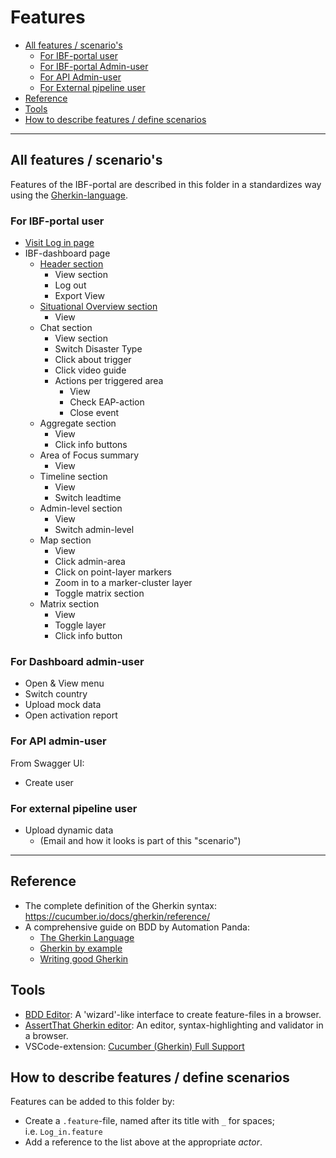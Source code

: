 # Features

<!-- TOC: -->

- [All features / scenario's](#all-features--scenarios)
  - [For IBF-portal user](#for-ibf-portal-user)
  - [For IBF-portal Admin-user](#for-dashboard-admin-user)
  - [For API Admin-user](#for-api-admin-user)
  - [For External pipeline user](#for-external-pipeline-user)
- [Reference](#reference)
- [Tools](#tools)
- [How to describe features / define scenarios](#how-to-describe-features--define-scenarios)

---

## All features / scenario's

Features of the IBF-portal are described in this folder in a standardizes way using the [Gherkin-language](https://cucumber.io/docs/gherkin/).

### For IBF-portal user

- [Visit Log in page](IBF-portal-user/Visit_login_page.feature)
- IBF-dashboard page
    - [Header section](IBF-portal-user/dashboard-page/View_use_header_section.feature)
      - View section
      - Log out
      - Export View
    - [Situational Overview section](IBF-portal-user/dashboard-page/View_situational_overview_section.feature)
      - View
    - Chat section
      - View section
      - Switch Disaster Type
      - Click about trigger
      - Click video guide
      - Actions per triggered area
        - View
        - Check EAP-action
        - Close event
    - Aggregate section
      - View
      - Click info buttons
    - Area of Focus summary
      - View
    - Timeline section
      - View
      - Switch leadtime
    - Admin-level section
      - View
      - Switch admin-level
    - Map section
      - View
      - Click admin-area
      - Click on point-layer markers
      - Zoom in to a marker-cluster layer
      - Toggle matrix section
    - Matrix section
      - View
      - Toggle layer
      - Click info button


### For Dashboard admin-user

- Open & View menu
- Switch country
- Upload mock data
- Open activation report

### For API admin-user 

From Swagger UI:

- Create user


### For external pipeline user

- Upload dynamic data
  - (Email and how it looks is part of this "scenario")


---

## Reference

- The complete definition of the Gherkin syntax: <https://cucumber.io/docs/gherkin/reference/>
- A comprehensive guide on BDD by Automation Panda:
  - [The Gherkin Language](https://automationpanda.com/2017/01/26/bdd-101-the-gherkin-language/)
  - [Gherkin by example](https://automationpanda.com/2017/01/27/bdd-101-gherkin-by-example/)
  - [Writing good Gherkin](https://automationpanda.com/2017/01/30/bdd-101-writing-good-gherkin/)

## Tools

- [BDD Editor](http://www.bddeditor.com/editor): A 'wizard'-like interface to create feature-files in a browser.
- [AssertThat Gherkin editor](https://www.assertthat.com/gherkin_editor): An editor, syntax-highlighting and validator in a browser.
- VSCode-extension: [Cucumber (Gherkin) Full Support](https://marketplace.visualstudio.com/items?itemName=alexkrechik.cucumberautocomplete)

## How to describe features / define scenarios

Features can be added to this folder by:

- Create a `.feature`-file, named after its title with `_` for spaces;  
  i.e. `Log_in.feature`
- Add a reference to the list above at the appropriate _actor_.
